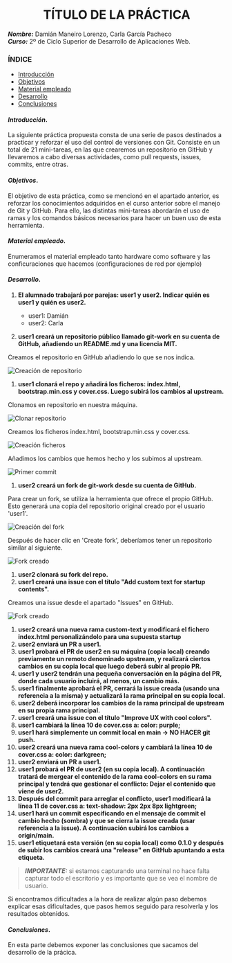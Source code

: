 <center>

# TÍTULO DE LA PRÁCTICA


</center>

***Nombre:*** Damián Maneiro Lorenzo, Carla García Pacheco  
***Curso:*** 2º de Ciclo Superior de Desarrollo de Aplicaciones Web.

### ÍNDICE

+ [Introducción](#id1)
+ [Objetivos](#id2)
+ [Material empleado](#id3)
+ [Desarrollo](#id4)
+ [Conclusiones](#id5)


#### ***Introducción***. <a name="id1"></a>

La siguiente práctica propuesta consta de una serie de pasos destinados a practicar y reforzar el uso del control de versiones con Git. Consiste en un total de 21 mini-tareas, en las que crearemos un repositorio en GitHub y llevaremos a cabo diversas actividades, como pull requests, issues, commits, entre otras.

#### ***Objetivos***. <a name="id2"></a>

El objetivo de esta práctica, como se mencionó en el apartado anterior, es reforzar los conocimientos adquiridos en el curso anterior sobre el manejo de Git y GitHub. Para ello, las distintas mini-tareas abordarán el uso de ramas y los comandos básicos necesarios para hacer un buen uso de esta herramienta.

#### ***Material empleado***. <a name="id3"></a>

Enumeramos el material empleado tanto hardware como software y las conficuraciones que hacemos (configuraciones de red por ejemplo) 

#### ***Desarrollo***. <a name="id4"></a>

1. **El alumnado trabajará por parejas: user1 y user2. Indicar quién es user1 y quién es user2.**
    + user1: Damián
    + user2: Carla

1. **user1 creará un repositorio público llamado git-work en su cuenta de GitHub, añadiendo un README.md y una licencia MIT.**

Creamos el repositorio en GitHub añadiendo lo que se nos indica.
   
![Creación de repositorio](user1_images/images/user1_image1.jpg)
   
1. **user1 clonará el repo y añadirá los ficheros: index.html, bootstrap.min.css y cover.css. Luego subirá los cambios al upstream.**

Clonamos en repositorio en nuestra máquina.

![Clonar repositorio](user1_images/images/user1_image2.jpg)

Creamos los ficheros index.html, bootstrap.min.css y cover.css.

![Creación ficheros](user1_images/images/user1_image3.jpg)

Añadimos los cambios que hemos hecho y los subimos al upstream.

![Primer commit](user1_images/images/user1_image4.jpg)
   
1. **user2 creará un fork de git-work desde su cuenta de GitHub.**

Para crear un fork, se utiliza la herramienta que ofrece el propio GitHub. Esto generará una copia del repositorio original creado por el usuario 'user1'.

![Creación del fork](/imagenes%20usuario%202/imagen_2025-09-20_142931700.png)

Después de hacer clic en 'Create fork', deberíamos tener un repositorio similar al siguiente.

![Fork creado](/imagenes%20usuario%202/imagen_2025-09-20_143051867.png)

1. **user2 clonará su fork del repo.**
1. **user1 creará una issue con el título "Add custom text for startup contents".**

Creamos una issue desde el apartado "Issues" en GitHub.

![Fork creado](/imagenes%20usuario%202/imagen_2025-09-20_143051867.png)   
   
1. **user2 creará una nueva rama custom-text y modificará el fichero index.html personalizándolo para una supuesta startup**
1. **user2 enviará un PR a user1.**
1. **user1 probará el PR de user2 en su máquina (copia local) creando previamente un remoto denominado upstream, y realizará ciertos cambios en su copia local que luego deberá subir al propio PR.**
1. **user1 y user2 tendrán una pequeña conversación en la página del PR, donde cada usuario incluirá, al menos, un cambio más.**
1. **user1 finalmente aprobará el PR, cerrará la issue creada (usando una referencia a la misma) y actualizará la rama principal en su copia local.**
1. **user2 deberá incorporar los cambios de la rama principal de upstream en su propia rama principal.**
1. **user1 creará una issue con el título "Improve UX with cool colors".**
1. **user1 cambiará la línea 10 de cover.css a: color: purple;**
1. **user1 hará simplemente un commit local en main → NO HACER git push.**
1. **user2 creará una nueva rama cool-colors y cambiará la línea 10 de cover.css a: color: darkgreen;**
1. **user2 enviará un PR a user1.**
1. **user1 probará el PR de user2 (en su copia local). A continuación tratará de mergear el contenido de la rama cool-colors en su rama principal y tendrá que gestionar el conflicto: Dejar el contenido que viene de user2.**
1. **Después del commit para arreglar el conflicto, user1 modificará la línea 11 de cover.css a: text-shadow: 2px 2px 8px lightgreen;**
1. **user1 hará un commit especificando en el mensaje de commit el cambio hecho (sombra) y que se cierra la issue creada (usar referencia a la issue). A continuación subirá los cambios a origin/main.**
1. **user1 etiquetará esta versión (en su copia local) como 0.1.0 y después de subir los cambios creará una "release" en GitHub apuntando a esta etiqueta.**



> ***IMPORTANTE:*** si estamos capturando una terminal no hace falta capturar todo el escritorio y es importante que se vea el nombre de usuario.

Si encontramos dificultades a la hora de realizar algún paso debemos explicar esas dificultades, que pasos hemos seguido para resolverla y los resultados obtenidos.

#### ***Conclusiones***. <a name="id5"></a>

En esta parte debemos exponer las conclusiones que sacamos del desarrollo de la prácica.
